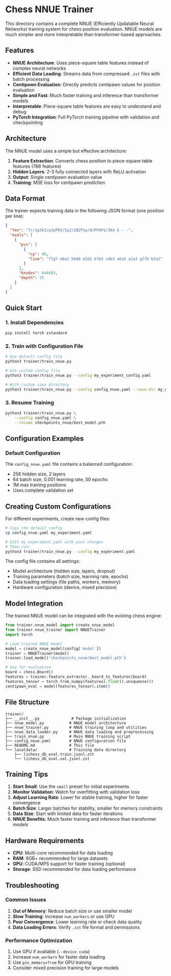 # Chess NNUE Trainer

This directory contains a complete NNUE (Efficiently Updatable Neural Networks) training system for chess position evaluation. NNUE models are much simpler and more interpretable than transformer-based approaches.

## Features

- **NNUE Architecture**: Uses piece-square table features instead of complex neural networks
- **Efficient Data Loading**: Streams data from compressed `.zst` files with batch processing
- **Centipawn Evaluation**: Directly predicts centipawn values for position evaluation
- **Simple and Fast**: Much faster training and inference than transformer models
- **Interpretable**: Piece-square table features are easy to understand and debug
- **PyTorch Integration**: Full PyTorch training pipeline with validation and checkpointing

## Architecture

The NNUE model uses a simple but effective architecture:

1. **Feature Extraction**: Converts chess position to piece-square table features (768 features)
2. **Hidden Layers**: 2-3 fully connected layers with ReLU activation
3. **Output**: Single centipawn evaluation value
4. **Training**: MSE loss for centipawn prediction

## Data Format

The trainer expects training data in the following JSON format (one position per line):

```json
{
  "fen": "7r/1p3k2/p1bPR3/5p2/2B2P1p/8/PP4P1/3K4 b - -",
  "evals": [
    {
      "pvs": [
        {
          "cp": 48,
          "line": "f7g7 e6e2 h8d8 e2d2 b7b5 c4b3 a6a5 a2a3 g7f6 b3a2"
        }
      ],
      "knodes": 644403,
      "depth": 55
    }
  ]
}
```

## Quick Start

### 1. Install Dependencies

```bash
pip install torch zstandard
```

### 2. Train with Configuration File

```bash
# Use default config file
python3 trainer/train_nnue.py

# Use custom config file
python3 trainer/train_nnue.py --config my_experiment_config.yaml

# With custom save directory
python3 trainer/train_nnue.py --config config_nnue.yaml --save-dir my_nnue_checkpoints
```

### 3. Resume Training

```bash
python3 trainer/train_nnue.py \
    --config config_nnue.yaml \
    --resume checkpoints_nnue/best_model.pth
```

## Configuration Examples

### Default Configuration
The `config_nnue.yaml` file contains a balanced configuration:
- 256 hidden size, 2 layers
- 64 batch size, 0.001 learning rate, 50 epochs
- 1M max training positions
- Uses complete validation set

## Creating Custom Configurations

For different experiments, create new config files:

```bash
# Copy the default config
cp config_nnue.yaml my_experiment.yaml

# Edit my_experiment.yaml with your changes
# Then run:
python3 trainer/train_nnue.py --config my_experiment.yaml
```

The config file contains all settings:
- Model architecture (hidden size, layers, dropout)
- Training parameters (batch size, learning rate, epochs)
- Data loading settings (file paths, workers, memory)
- Hardware configuration (device, mixed precision)

## Model Integration

The trained NNUE model can be integrated with the existing chess engine:

```python
from trainer.nnue_model import create_nnue_model
from trainer.nnue_trainer import NNUETrainer
import torch

# Load trained NNUE model
model = create_nnue_model(config['model'])
trainer = NNUETrainer(model)
trainer.load_model('checkpoints_nnue/best_model.pth')

# Use for evaluation
board = chess.Board()
features = trainer.feature_extractor._board_to_features(board)
features_tensor = torch.from_numpy(features).float().unsqueeze(0)
centipawn_eval = model(features_tensor).item()
```

## File Structure

```
trainer/
├── __init__.py              # Package initialization
├── nnue_model.py           # NNUE model architecture
├── nnue_trainer.py         # NNUE training loop and utilities
├── nnue_data_loader.py     # NNUE data loading and preprocessing
├── train_nnue.py           # Main NNUE training script
├── config_nnue.yaml        # NNUE configuration file
├── README.md               # This file
└── localdata/              # Training data directory
    ├── lichess_db_eval.train.jsonl.zst
    └── lichess_db_eval.val.jsonl.zst
```

## Training Tips

1. **Start Small**: Use the `small` preset for initial experiments
2. **Monitor Validation**: Watch for overfitting with validation loss
3. **Adjust Learning Rate**: Lower for stable training, higher for faster convergence
4. **Batch Size**: Larger batches for stability, smaller for memory constraints
5. **Data Size**: Start with limited data for faster iterations
6. **NNUE Benefits**: Much faster training and inference than transformer models

## Hardware Requirements

- **CPU**: Multi-core recommended for data loading
- **RAM**: 8GB+ recommended for large datasets
- **GPU**: CUDA/MPS support for faster training (optional)
- **Storage**: SSD recommended for data loading performance

## Troubleshooting

### Common Issues

1. **Out of Memory**: Reduce batch size or use smaller model
2. **Slow Training**: Increase `num_workers` or use GPU
3. **Poor Convergence**: Lower learning rate or check data quality
4. **Data Loading Errors**: Verify `.zst` file format and permissions

### Performance Optimization

1. Use GPU if available (`--device cuda`)
2. Increase `num_workers` for faster data loading
3. Use `pin_memory=True` for GPU training
4. Consider mixed precision training for large models
